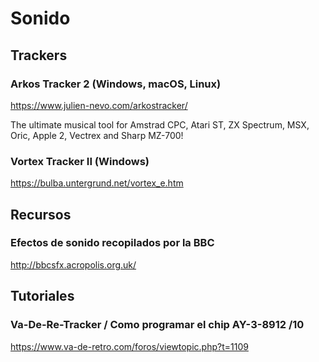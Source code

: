 # Sonido

## Trackers

### Arkos Tracker 2 (Windows, macOS, Linux)

https://www.julien-nevo.com/arkostracker/

The ultimate musical tool for Amstrad CPC, Atari ST, ZX Spectrum, MSX, Oric, Apple 2, Vectrex and Sharp MZ-700!

### Vortex Tracker II (Windows)

https://bulba.untergrund.net/vortex_e.htm

## Recursos

### Efectos de sonido recopilados por la BBC

http://bbcsfx.acropolis.org.uk/

## Tutoriales

### Va-De-Re-Tracker / Como programar el chip AY-3-8912 /10

https://www.va-de-retro.com/foros/viewtopic.php?t=1109
